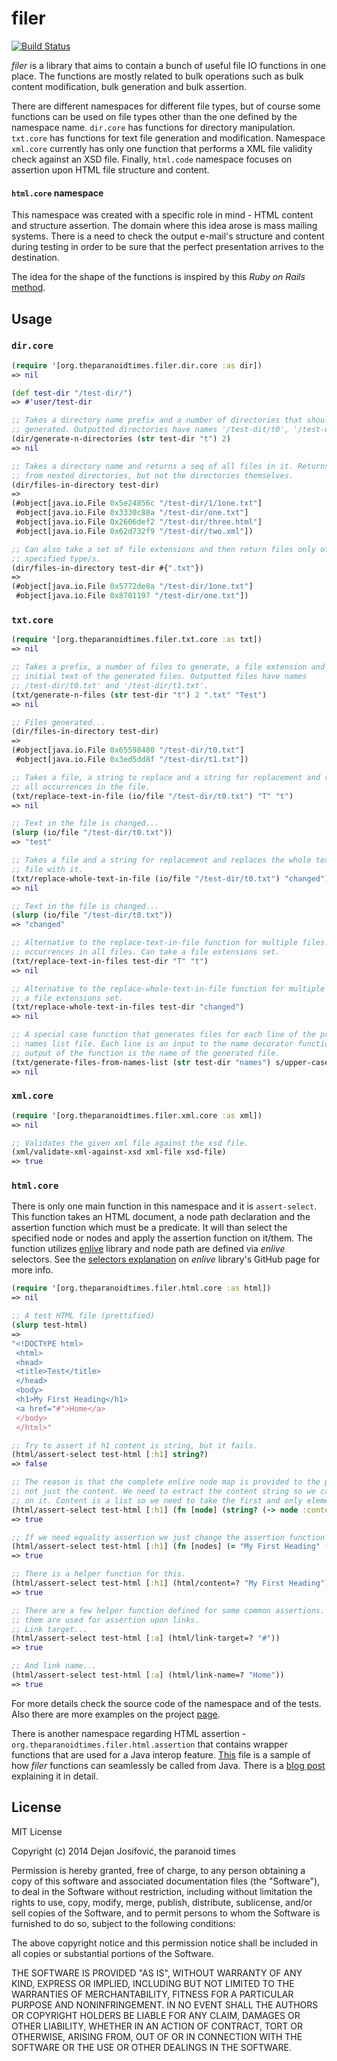 # filer

[![Build Status](https://travis-ci.org/theparanoidtimes/filer.svg?branch=master)](https://travis-ci.org/theparanoidtimes/filer)

*filer* is a library that aims to contain a bunch of useful file IO functions in
one place. The functions are mostly related to bulk operations such as bulk
content modification, bulk generation and bulk assertion.

There are different namespaces for different file types, but of course some
functions can be used on file types other than the one defined by the namespace
name. `dir.core` has functions for directory manipulation. `txt.core` has
functions for text file generation and modification. Namespace `xml.core`
currently has only one function that performs a XML file validity check against
an XSD file. Finally, `html.code` namespace focuses on assertion upon HTML file
structure and content.

#### `html.core` namespace

This namespace was created with a specific role in mind - HTML content and
structure assertion. The domain where this idea arose is mass mailing systems.
There is a need to check the output e-mail's structure and content during
testing in order to be sure that the perfect presentation arrives to the
destination.

The idea for the shape of the functions is inspired by this *Ruby on Rails*
[method](https://apidock.com/rails/ActionDispatch/Assertions/SelectorAssertions/assert_select).

## Usage

### `dir.core`

```clojure
(require '[org.theparanoidtimes.filer.dir.core :as dir])
=> nil

(def test-dir "/test-dir/")
=> #'user/test-dir

;; Takes a directory name prefix and a number of directories that should be
;; generated. Outputted directories have names '/test-dit/t0', '/test-dit/t1'.
(dir/generate-n-directories (str test-dir "t") 2)
=> nil

;; Takes a directory name and returns a seq of all files in it. Returns files
;; from nested directories, but not the directories themselves.
(dir/files-in-directory test-dir)
=>
(#object[java.io.File 0x5e24856c "/test-dir/1/1one.txt"]
 #object[java.io.File 0x3330c88a "/test-dir/one.txt"]
 #object[java.io.File 0x2606def2 "/test-dir/three.html"]
 #object[java.io.File 0x62d732f9 "/test-dir/two.xml"])

;; Can also take a set of file extensions and then return files only of the
;; specified type/s.
(dir/files-in-directory test-dir #{".txt"})
=>
(#object[java.io.File 0x5772de8a "/test-dir/1one.txt"]
 #object[java.io.File 0x8701197 "/test-dir/one.txt"])
```

### `txt.core`

```clojure
(require '[org.theparanoidtimes.filer.txt.core :as txt])
=> nil

;; Takes a prefix, a number of files to generate, a file extension and the
;; initial text of the generated files. Outputted files have names
;; /test-dir/t0.txt' and '/test-dir/t1.txt'.
(txt/generate-n-files (str test-dir "t") 2 ".txt" "Test")
=> nil

;; Files generated...
(dir/files-in-directory test-dir)
=>
(#object[java.io.File 0x65598480 "/test-dir/t0.txt"]
 #object[java.io.File 0x3ed5dd8f "/test-dir/t1.txt"])

;; Takes a file, a string to replace and a string for replacement and replaces
;; all occurrences in the file.
(txt/replace-text-in-file (io/file "/test-dir/t0.txt") "T" "t")
=> nil

;; Text in the file is changed...
(slurp (io/file "/test-dir/t0.txt"))
=> "test"

;; Takes a file and a string for replacement and replaces the whole text in the
;; file with it.
(txt/replace-whole-text-in-file (io/file "/test-dir/t0.txt") "changed")
=> nil

;; Text in the file is changed...
(slurp (io/file "/test-dir/t0.txt"))
=> "changed"

;; Alternative to the replace-text-in-file function for multiple files. Replaces all
;; occurrences in all files. Can take a file extensions set.
(txt/replace-text-in-files test-dir "T" "t")
=> nil

;; Alternative to the replace-whole-text-in-file function for multiple files. Can take
;; a file extensions set.
(txt/replace-whole-text-in-files test-dir "changed")
=> nil

;; A special case function that generates files for each line of the provided
;; names list file. Each line is an input to the name decorator function. The
;; output of the function is the name of the generated file.
(txt/generate-files-from-names-list (str test-dir "names") s/upper-case "Test")
=> nil
```

### `xml.core`

```clojure
(require '[org.theparanoidtimes.filer.xml.core :as xml])
=> nil

;; Validates the given xml file against the xsd file.
(xml/validate-xml-against-xsd xml-file xsd-file)
=> true
```

### `html.core`

There is only one main function in this namespace and it is `assert-select`. This
function takes an HTML document, a node path declaration and the assertion
function which must be a predicate. It will than select the specified node or
nodes and apply the assertion function on it/them. The function utilizes
[enlive](https://github.com/cgrand/enlive) library and node path are defined
via *enlive* selectors. See the
[selectors explanation](https://github.com/cgrand/enlive#selectors)
on *enlive* library's GitHub page for more info.

```clojure
(require '[org.theparanoidtimes.filer.html.core :as html])
=> nil

;; A test HTML file (prettified)
(slurp test-html)
=>
"<!DOCTYPE html>
 <html>
 <head>
 <title>Test</title>
 </head>
 <body>
 <h1>My First Heading</h1>
 <a href="#">Home</a>
 </body>
 </html>"

;; Try to assert if h1 content is string, but it fails.
(html/assert-select test-html [:h1] string?)
=> false

;; The reason is that the complete enlive node map is provided to the predicate
;; not just the content. We need to extract the content string so we can assert
;; on it. Content is a list so we need to take the first and only element from it.
(html/assert-select test-html [:h1] (fn [node] (string? (-> node :content first))))
=> true

;; If we need equality assertion we just change the assertion function
(html/assert-select test-html [:h1] (fn [nodes] (= "My First Heading" (-> nodes :content first))))
=> true

;; There is a helper function for this.
(html/assert-select test-html [:h1] (html/content=? "My First Heading"))
=> true

;; There are a few helper function defined for some common assertions. Two of
;; them are used for assertion upon links.
;; Link target...
(html/assert-select test-html [:a] (html/link-target=? "#"))
=> true

;; And link name...
(html/assert-select test-html [:a] (html/link-name=? "Home"))
=> true
```

For more details check the source code of the namespace and of the tests. Also
there are more examples on the project [page](http://theparanoidtimes.org/projects/filer).

There is another namespace regarding HTML assertion - `org.theparanoidtimes.filer.html.assertion`
that contains wrapper functions that are used for a Java interop feature.
[This](/java/FilerMain.java) file is a sample of how *filer* functions can
seamlessly be called from Java. There is a [blog post](http://theparanoidtimes.org/blog/2018/06/09/hidden-in-plain-java/)
explaining it in detail.

## License

MIT License

Copyright (c) 2014 Dejan Josifović, the paranoid times

Permission is hereby granted, free of charge, to any person obtaining a copy
of this software and associated documentation files (the "Software"), to deal
in the Software without restriction, including without limitation the rights
to use, copy, modify, merge, publish, distribute, sublicense, and/or sell
copies of the Software, and to permit persons to whom the Software is
furnished to do so, subject to the following conditions:

The above copyright notice and this permission notice shall be included in all
copies or substantial portions of the Software.

THE SOFTWARE IS PROVIDED "AS IS", WITHOUT WARRANTY OF ANY KIND, EXPRESS OR
IMPLIED, INCLUDING BUT NOT LIMITED TO THE WARRANTIES OF MERCHANTABILITY,
FITNESS FOR A PARTICULAR PURPOSE AND NONINFRINGEMENT. IN NO EVENT SHALL THE
AUTHORS OR COPYRIGHT HOLDERS BE LIABLE FOR ANY CLAIM, DAMAGES OR OTHER
LIABILITY, WHETHER IN AN ACTION OF CONTRACT, TORT OR OTHERWISE, ARISING FROM,
OUT OF OR IN CONNECTION WITH THE SOFTWARE OR THE USE OR OTHER DEALINGS IN THE
SOFTWARE.
